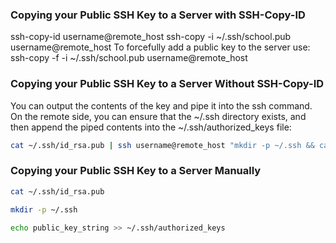 ### Copying your Public SSH Key to a Server with SSH-Copy-ID
ssh-copy-id username@remote_host
ssh-copy -i ~/.ssh/school.pub username@remote_host
To forcefully add a public key to the server use:
ssh-copy -f -i ~/.ssh/school.pub username@remote_host

### Copying your Public SSH Key to a Server Without SSH-Copy-ID
You can output the contents of the key and pipe it into the ssh command. On the remote side, you can ensure that the ~/.ssh directory exists, and then append the piped contents into the ~/.ssh/authorized_keys file:
```sh
cat ~/.ssh/id_rsa.pub | ssh username@remote_host "mkdir -p ~/.ssh && cat >> ~/.ssh/authorized_keys"
```

### Copying your Public SSH Key to a Server Manually
```sh
cat ~/.ssh/id_rsa.pub

mkdir -p ~/.ssh

echo public_key_string >> ~/.ssh/authorized_keys
```


